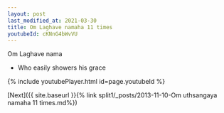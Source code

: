 ```yaml
---
layout: post
last_modified_at: 2021-03-30
title: Om Laghave namaha 11 times
youtubeId: cKNnG4bWvVU
---
```

 
 
Om Laghave nama 
 
 -  Who easily showers his grace 
 
  
 
  
 
 
 
 
 
 


{% include youtubePlayer.html id=page.youtubeId %}
 
[Next]({{ site.baseurl }}{% link  split1/_posts/2013-11-10-Om uthsangaya namaha 11 times.md%})
 
